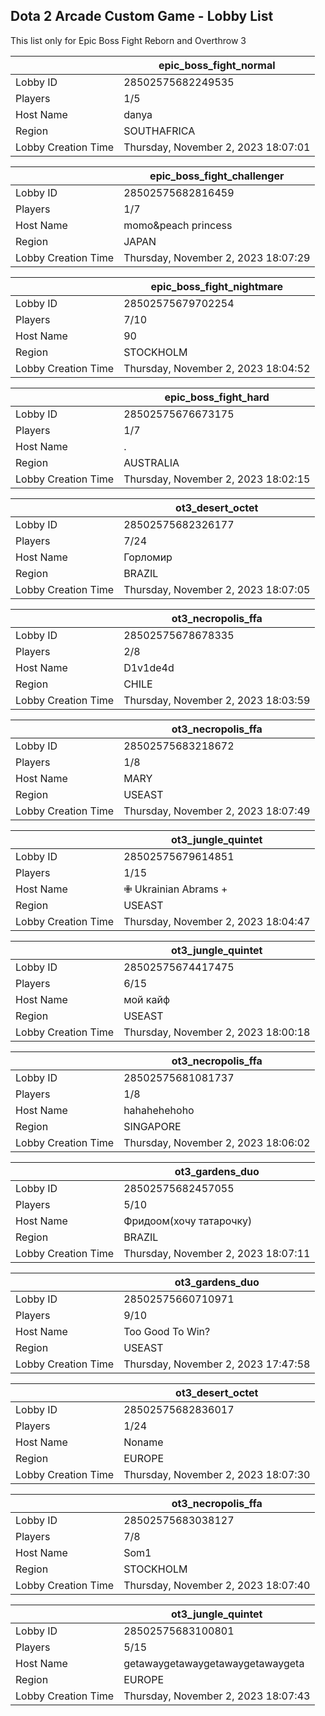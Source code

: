 ## Dota 2 Arcade Custom Game - Lobby List

This list only for Epic Boss Fight Reborn and Overthrow 3

|  | epic_boss_fight_normal |
| ------ | ------ |
| Lobby ID | 28502575682249535 |
| Players | 1/5 |
| Host Name | danya |
| Region | SOUTHAFRICA |
| Lobby Creation Time | Thursday, November 2, 2023 18:07:01 |


|  | epic_boss_fight_challenger |
| ------ | ------ |
| Lobby ID | 28502575682816459 |
| Players | 1/7 |
| Host Name | momo&peach princess |
| Region | JAPAN |
| Lobby Creation Time | Thursday, November 2, 2023 18:07:29 |


|  | epic_boss_fight_nightmare |
| ------ | ------ |
| Lobby ID | 28502575679702254 |
| Players | 7/10 |
| Host Name | 90 |
| Region | STOCKHOLM |
| Lobby Creation Time | Thursday, November 2, 2023 18:04:52 |


|  | epic_boss_fight_hard |
| ------ | ------ |
| Lobby ID | 28502575676673175 |
| Players | 1/7 |
| Host Name | . |
| Region | AUSTRALIA |
| Lobby Creation Time | Thursday, November 2, 2023 18:02:15 |


|  | ot3_desert_octet |
| ------ | ------ |
| Lobby ID | 28502575682326177 |
| Players | 7/24 |
| Host Name | Горломир |
| Region | BRAZIL |
| Lobby Creation Time | Thursday, November 2, 2023 18:07:05 |


|  | ot3_necropolis_ffa |
| ------ | ------ |
| Lobby ID | 28502575678678335 |
| Players | 2/8 |
| Host Name | D1v1de4d |
| Region | CHILE |
| Lobby Creation Time | Thursday, November 2, 2023 18:03:59 |


|  | ot3_necropolis_ffa |
| ------ | ------ |
| Lobby ID | 28502575683218672 |
| Players | 1/8 |
| Host Name | MARY |
| Region | USEAST |
| Lobby Creation Time | Thursday, November 2, 2023 18:07:49 |


|  | ot3_jungle_quintet |
| ------ | ------ |
| Lobby ID | 28502575679614851 |
| Players | 1/15 |
| Host Name | ✙ Ukrainian Abrams + |
| Region | USEAST |
| Lobby Creation Time | Thursday, November 2, 2023 18:04:47 |


|  | ot3_jungle_quintet |
| ------ | ------ |
| Lobby ID | 28502575674417475 |
| Players | 6/15 |
| Host Name | мой кайф |
| Region | USEAST |
| Lobby Creation Time | Thursday, November 2, 2023 18:00:18 |


|  | ot3_necropolis_ffa |
| ------ | ------ |
| Lobby ID | 28502575681081737 |
| Players | 1/8 |
| Host Name | hahahehehoho |
| Region | SINGAPORE |
| Lobby Creation Time | Thursday, November 2, 2023 18:06:02 |


|  | ot3_gardens_duo |
| ------ | ------ |
| Lobby ID | 28502575682457055 |
| Players | 5/10 |
| Host Name | Фридоом(хочу татарочку) |
| Region | BRAZIL |
| Lobby Creation Time | Thursday, November 2, 2023 18:07:11 |


|  | ot3_gardens_duo |
| ------ | ------ |
| Lobby ID | 28502575660710971 |
| Players | 9/10 |
| Host Name | Too Good To Win? |
| Region | USEAST |
| Lobby Creation Time | Thursday, November 2, 2023 17:47:58 |


|  | ot3_desert_octet |
| ------ | ------ |
| Lobby ID | 28502575682836017 |
| Players | 1/24 |
| Host Name | Noname |
| Region | EUROPE |
| Lobby Creation Time | Thursday, November 2, 2023 18:07:30 |


|  | ot3_necropolis_ffa |
| ------ | ------ |
| Lobby ID | 28502575683038127 |
| Players | 7/8 |
| Host Name | Som1 |
| Region | STOCKHOLM |
| Lobby Creation Time | Thursday, November 2, 2023 18:07:40 |


|  | ot3_jungle_quintet |
| ------ | ------ |
| Lobby ID | 28502575683100801 |
| Players | 5/15 |
| Host Name | getawaygetawaygetawaygetawaygeta |
| Region | EUROPE |
| Lobby Creation Time | Thursday, November 2, 2023 18:07:43 |



